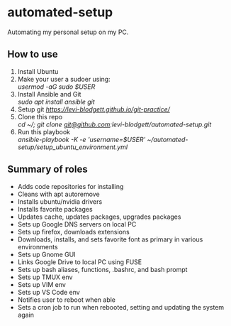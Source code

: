# automated-setup

Automating my personal setup on my PC.

## How to use

1. Install Ubuntu <br />
2. Make your user a sudoer using: <br />
   _usermod -aG sudo $USER_
3. Install Ansible and Git <br />
   _sudo apt install ansible git_
4. Setup git
   _https://levi-blodgett.github.io/git-practice/_
6. Clone this repo <br />
   _cd ~/; git clone git@github.com:levi-blodgett/automated-setup.git_
5. Run this playbook <br />
   _ansible-playbook -K -e 'username=$USER' ~/automated-setup/setup_ubuntu_environment.yml_

## Summary of roles

- Adds code repositories for installing
- Cleans with apt autoremove
- Installs ubuntu/nvidia drivers
- Installs favorite packages
- Updates cache, updates packages, upgrades packages
- Sets up Google DNS servers on local PC
- Sets up firefox, downloads extensions
- Downloads, installs, and sets favorite font as primary in various environments
- Sets up Gnome GUI
- Links Google Drive to local PC using FUSE
- Sets up bash aliases, functions, .bashrc, and bash prompt
- Sets up TMUX env
- Sets up VIM env
- Sets up VS Code env
- Notifies user to reboot when able
- Sets a cron job to run when rebooted, setting and updating the system again
